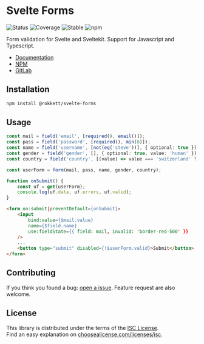 # Svelte Forms

![Status](https://gitlab.com/rokkett/svelte-forms/badges/main/pipeline.svg?ignore_skipped=true&key_text=tests&key_width=40)
![Coverage](https://gitlab.com/rokkett/svelte-forms/badges/main/coverage.svg)
![Stable](https://img.shields.io/badge/status-stable-informational)
![npm](https://img.shields.io/npm/v/@rokkett/svelte-forms)

Form validation for Svelte and Sveltekit. Support for Javascript and Typescript.

- [Documentation](https://gitlab.com/rokkett/svelte-forms/-/blob/main/DOCS.md)
-   [NPM](https://www.npmjs.com/package/@rokkett/svelte-forms)
-   [GitLab](https://gitlab.com/rokkett/svelte-forms)

## Installation

```sh
npm install @rokkett/svelte-forms
```

## Usage

```ts
const mail = field('email', [required(), email()]);
const pass = field('password', [required(), min(8)]);
const name = field('username', [not(eq('steve'))], { optional: true });
const gender = field('gender', [], { optional: true, value: 'human' });
const country = field('country', [(value) => value === 'switzerland' ? err('too rich!' : ok())]);

const userForm = form(mail, pass, name, gender, country);

function onSubmit() {
    const uf = get(userForm);
    console.log(uf.data, uf.errors, uf.valid);
}
```

```html
<form on:submit|preventDefault={onSubmit}>
    <input
        bind:value={$mail.value}
        name={$field.name}
        use:fieldState={{ field: mail, invalid: 'border-red-500' }}
    />
    ...
    <button type="submit" disabled={!$userForm.valid}>Submit</button>
</form>
```

## Contributing

If you think you found a bug: [open a issue](https://gitlab.com/rokkett/svelte-forms/-/issues).
Feature request are also welcome.

## License

This library is distributed under the terms of the [ISC License](./LICENSE).  
Find an easy explanation on [choosealicense.com/licenses/isc](https://choosealicense.com/licenses/isc/).
